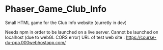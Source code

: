 # Phaser_Game_Club_Info
Small HTML game for the Club Info website (curretly in dev)

Needs npm in order to be launched on a live server. Cannot be launched on localhost (due to webGL CORS error)
URL of test web site : https://course-du-ppa.000webhostapp.com/
